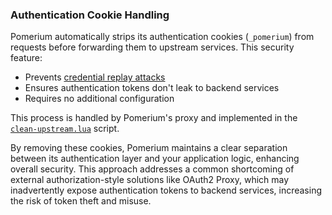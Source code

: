 ### Authentication Cookie Handling

Pomerium automatically strips its authentication cookies (`_pomerium`) from requests before forwarding them to upstream services. This security feature:

- Prevents [credential replay attacks](https://owasp.org/www-community/attacks/Credential_Reuse_Attack)
- Ensures authentication tokens don't leak to backend services
- Requires no additional configuration

This process is handled by Pomerium's proxy and implemented in the [`clean-upstream.lua`](https://github.com/pomerium/pomerium/blob/main/config/envoyconfig/luascripts/clean-upstream.lua) script.

By removing these cookies, Pomerium maintains a clear separation between its authentication layer and your application logic, enhancing overall security. This approach addresses a common shortcoming of external authorization-style solutions like OAuth2 Proxy, which may inadvertently expose authentication tokens to backend services, increasing the risk of token theft and misuse.
